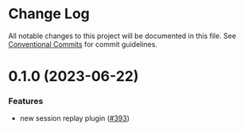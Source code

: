 # Change Log

All notable changes to this project will be documented in this file. See
[Conventional Commits](https://conventionalcommits.org) for commit guidelines.

# 0.1.0 (2023-06-22)

### Features

- new session replay plugin ([#393](https://github.com/amplitude/Amplitude-TypeScript/pull/393))
